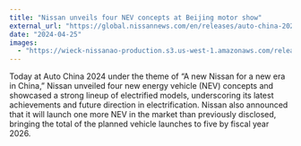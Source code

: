 ```yaml
---
title: "Nissan unveils four NEV concepts at Beijing motor show"
external_url: "https://global.nissannews.com/en/releases/auto-china-2024"
date: "2024-04-25"
images:
  - "https://wieck-nissanao-production.s3.us-west-1.amazonaws.com/releaseInlineImages/d8b49226ed6a606cb1f744e06d423283744f3121"
---
```


Today at Auto China 2024 under the theme of “A new Nissan for a new era in China,” Nissan unveiled four new energy vehicle (NEV) concepts and showcased a strong lineup of electrified models, underscoring its latest achievements and future direction in electrification. Nissan also announced that it will launch one more NEV in the market than previously disclosed, bringing the total of the planned vehicle launches to five by fiscal year 2026.
